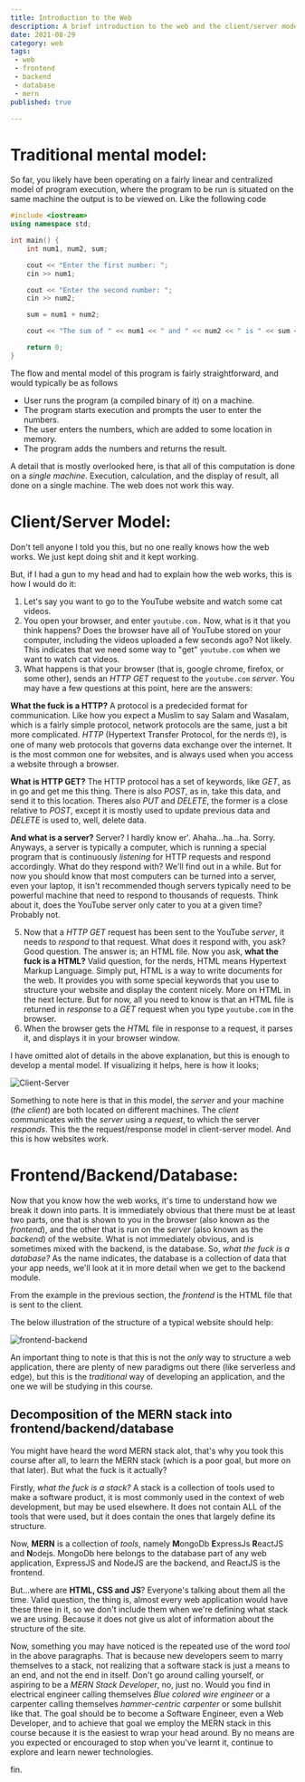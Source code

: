 ```yaml
---
title: Introduction to the Web
description: A brief introduction to the web and the client/server model.
date: 2021-08-29
category: web
tags: 
 - web
 - frontend
 - backend
 - database 
 - mern
published: true

---
```


# Traditional mental model:

So far, you likely have been operating on a fairly linear and centralized model of program execution, where the program to be run is situated on the same machine the output is to be viewed on. Like the following code 

```cpp
#include <iostream>
using namespace std;

int main() {
    int num1, num2, sum;

    cout << "Enter the first number: ";
    cin >> num1;

    cout << "Enter the second number: ";
    cin >> num2;

    sum = num1 + num2;

    cout << "The sum of " << num1 << " and " << num2 << " is " << sum << endl;

    return 0;
}
````

The flow and mental model of this program is fairly straightforward, and would typically be as follows

- User runs the program (a compiled binary of it) on a machine.
- The program starts execution and prompts the user to enter the numbers.
- The user enters the numbers, which are added to some location in memory.
- The program adds the numbers and returns the result.

A detail that is mostly overlooked here, is that all of this computation is done on a *single machine*. Execution, calculation, and the display of result, all done on a single machine. The web does not work this way.

# Client/Server Model:

Don't tell anyone I told you this, but no one really knows how the web works. We just kept doing shit and it kept working. 

But, if I had a gun to my head and had to explain how the web works, this is how I would do it:

1. Let's say you want to go to the YouTube website and watch some cat videos.
2. You open your browser, and enter `youtube.com.` Now, what is it that you think happens? Does the browser have all of YouTube stored on your computer, including the videos uploaded a few seconds ago? Not likely. This indicates that we need some way to "get" `youtube.com` when we want to watch cat videos.
3. What happens is that your browser (that is, google chrome, firefox, or some other), sends an *HTTP GET* request to the `youtube.com`  *server*. You may have a few questions at this point, here are the answers:

**What the fuck is a HTTP?**
  A protocol is a predecided format for communication. Like how you expect a Muslim to say Salam and Wasalam, which is a fairly simple protocol, network protocols are the same, just a bit more complicated. *HTTP* (Hypertext Transfer Protocol, for the nerds 🤓), is one of many web protocols that governs data exchange over the internet. It is the most common one for websites, and is always used when you access a website through a browser. 
  
**What is HTTP GET?**
  The HTTP protocol has a set of keywords, like *GET*, as in go and get me this thing. There is also *POST*, as in, take this data, and send it to this location. Theres also *PUT* and *DELETE*, the former is a close relative to *POST*, except it is mostly used to update previous data and *DELETE* is used to, well, delete data.
  
**And what is a server?**
  Server? I hardly know er'. Ahaha...ha...ha. Sorry. 
  Anyways, a server is typically a computer, which is running a special program that is continuously *listening* for HTTP requests and respond accordingly. What do they respond with? We'll find out in a while.
  But for now you should know that most computers can be turned into a server, even your laptop, it isn't recommended though servers typically need to be powerful machine that need to respond to thousands of requests. Think about it, does the YouTube server only cater to you at a given time? Probably not.

5. Now that a *HTTP GET* request has been sent to the YouTube  *server*, it needs to *respond* to that request. What does it respond with, you ask? Good question. The answer is; an HTML file. Now you ask, **what the fuck is a HTML?** Valid question, for the nerds, HTML means Hypertext Markup Language. Simply put, HTML is a way to write documents for the web. It provides you with some special keywords that you use to structure your website and display the content nicely. More on HTML in the next lecture. But for now, all you need to know is that an HTML file is returned in *response* to a *GET* request when you type `youtube.com` in the browser.
6. When the browser gets the *HTML* file in response to a request, it parses it, and displays it in your browser window. 

I have omitted alot of details in the above explanation, but this is enough to develop a mental model. If visualizing it helps, here is how it looks;

![Client-Server](/client-server.png)

Something to note here is that in this model, the *server* and your machine (*the client*) are both located on different machines. The *client* communicates with the *server* using a *request*, to which the server *responds*. This the the request/response model in client-server model. And this is how websites work.
# Frontend/Backend/Database:

Now that you know how the web works, it's time to understand how we break it down into parts. It is immediately obvious that there must be at least two parts, one that is shown to you in the browser (also known as the *frontend*), and the other that is run on the *server* (also known as the *backend*) of the website. 
What is not immediately obvious, and is sometimes mixed with the backend, is the database. So, *what the fuck is a database?* As the name indicates, the database is a collection of data that your app needs, we'll look at it in more detail when we get to the backend module. 

From the example in the previous section, the *frontend* is the HTML file that is sent to the client. 

The below illustration of the structure of a typical website should help:

![frontend-backend](/frontend-backend.png)


An important thing to note is that this is not the *only* way to structure a web application, there are plenty of new paradigms out there (like serverless and edge), but this is the *traditional* way of developing an application, and the one we will be studying in this course.

## Decomposition of the MERN stack into frontend/backend/database 

You might have heard the word MERN stack alot, that's why you took this course after all, to learn the MERN stack (which is a poor goal, but more on that later). But what the fuck is it actually? 

Firstly, *what the fuck is a stack?* A stack is a collection of tools used to make a software product, it is most commonly used in the context of web development, but may be used elsewhere. It does not contain ALL of the tools that were used, but it does contain the ones that largely define its structure. 

Now, **MERN** is a collection of *tools*, namely **M**ongoDb **E**xpressJs **R**eactJS and **N**odejs. MongoDb here belongs to the database part of any web application, ExpressJS and NodeJS are the backend, and ReactJS is the frontend. 

But...where are **HTML, CSS and JS**? Everyone's talking about them all the time. Valid question, the thing is, almost every web application would have these three in it, so we don't include them when we're defining what stack we are using. Because it does not give us alot of information about the structure of the site.

Now, something you may have noticed is the repeated use of the word *tool* in the above paragraphs. That is because new developers seem to marry themselves to a stack, not realizing that a software stack is just a means to an end, and not the end in itself. Don't go around calling yourself, or aspiring to be a *MERN Stack Developer*, no, just no. Would you find in electrical engineer calling themselves *Blue colored wire engineer* or a carpenter calling themselves *hammer-centric carpenter* or some bullshit like that. The goal should be to become a Software Engineer, even a Web Developer, and to achieve that goal we employ the MERN stack in this course because it is the easiest to wrap your head around. By no means are you expected or encouraged to stop when you've learnt it, continue to explore and learn newer technologies. 

fin.
